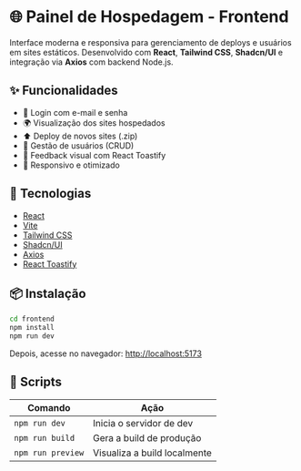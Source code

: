 # 🌐 Painel de Hospedagem - Frontend

Interface moderna e responsiva para gerenciamento de deploys e usuários em sites estáticos. Desenvolvido com **React**, **Tailwind CSS**, **Shadcn/UI** e integração via **Axios** com backend Node.js.

## ✨ Funcionalidades

- 🔐 Login com e-mail e senha
- 🌍 Visualização dos sites hospedados
- ⬆️ Deploy de novos sites (.zip)
- 👤 Gestão de usuários (CRUD)
- 🔔 Feedback visual com React Toastify
- 📱 Responsivo e otimizado

## 🚀 Tecnologias

- [React](https://reactjs.org/)
- [Vite](https://vitejs.dev/)
- [Tailwind CSS](https://tailwindcss.com/)
- [Shadcn/UI](https://ui.shadcn.com/)
- [Axios](https://axios-http.com/)
- [React Toastify](https://fkhadra.github.io/react-toastify/)

## 📦 Instalação

```bash
cd frontend
npm install
npm run dev
```

Depois, acesse no navegador: [http://localhost:5173](http://localhost:5173)

## 📝 Scripts

| Comando           | Ação                          |
|-------------------|-------------------------------|
| `npm run dev`     | Inicia o servidor de dev      |
| `npm run build`   | Gera a build de produção      |
| `npm run preview` | Visualiza a build localmente  |
